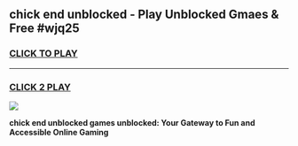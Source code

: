 
## chick end unblocked - Play Unblocked Gmaes & Free #wjq25
<h3>
<a href="https://news.freeplayer.one?title=chick_end_unblocked&ref=03M">CLICK TO PLAY</a></h3>
<hr>

<h3>
<a href="https://news.freeplayer.one?title=chick_end_unblocked&ref=03M">CLICK 2 PLAY</a>
  
</h3>

<a href="https://news.freeplayer.one?title=chick_end_unblocked&ref=03M"><img src="https://clearcache.store/games.png"></a>


**chick end unblocked games unblocked: Your Gateway to Fun and Accessible Online Gaming**

